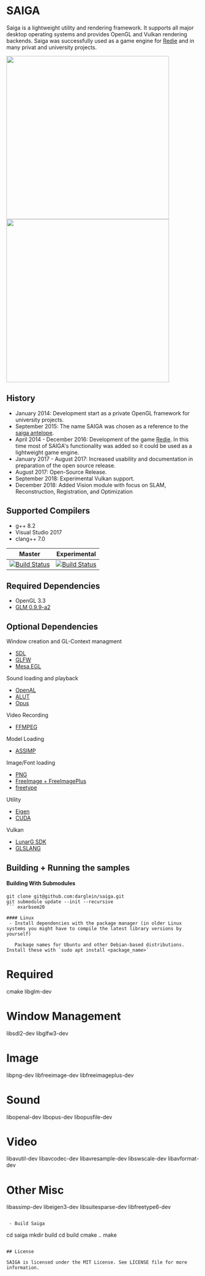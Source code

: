 # SAIGA

Saiga is a lightweight utility and rendering framework. 
It supports all major desktop operating systems and provides OpenGL and Vulkan rendering backends.
Saiga was successfully used as a game engine for [Redie](http://store.steampowered.com/app/536990/) and in many privat and university projects.

<img src="data/textures/sample.png" width="425"/> <img src="data/textures/redie.jpg" width="425"/> 

## History

 * January 2014: Development start as a private OpenGL framework for university projects.
 * September 2015: The name SAIGA was chosen as a reference to the [saiga antelope](https://en.wikipedia.org/wiki/Saiga_antelope).
 * April 2014 - December 2016: Development of the game [Redie](http://store.steampowered.com/app/536990/). In this time most of SAIGA's functionality was added so it could be used as a lightweight game engine.
 * January 2017 - August 2017: Increased usability and documentation in preparation of the open source release.
 * August 2017: Open-Source Release.
 * September 2018: Experimental Vulkan support.
 * December 2018: Added Vision module with focus on SLAM, Reconstruction, Registration, and Optimization

 
## Supported Compilers

 * g++ 8.2
 * Visual Studio 2017
 * clang++ 7.0

Master | Experimental 
--- | --- 
[![Build Status](https://travis-ci.org/darglein/saiga.svg?branch=master)](https://travis-ci.org/darglein/saiga)  | [![Build Status](https://travis-ci.org/darglein/saiga.svg?branch=experimental)](https://travis-ci.org/darglein/saiga)  

## Required Dependencies

 * OpenGL 3.3
 * [GLM 0.9.9-a2](https://github.com/g-truc/glm/tree/0.9.9-a2)

## Optional Dependencies

Window creation and GL-Context managment
 * [SDL](https://www.libsdl.org/)
 * [GLFW](http://www.glfw.org/)
 * [Mesa EGL](https://www.mesa3d.org/egl.html)
 
Sound loading and playback
 * [OpenAL](https://openal.org/)
 * [ALUT](http://distro.ibiblio.org/rootlinux/rootlinux-ports/more/freealut/freealut-1.1.0/doc/alut.html)
 * [Opus](http://opus-codec.org/)
 
Video Recording
 * [FFMPEG](https://ffmpeg.org/)
 
Model Loading
 * [ASSIMP](https://github.com/assimp/assimp)
 
Image/Font loading
 * [PNG](http://www.libpng.org/pub/png/libpng.html)
 * [FreeImage + FreeImagePlus](http://freeimage.sourceforge.net/)
 * [freetype](https://www.freetype.org/)
 
Utility
 * [Eigen](http://eigen.tuxfamily.org)
 * [CUDA](https://developer.nvidia.com/cuda-downloads)
 
 Vulkan
 * [LunarG SDK](https://www.lunarg.com/vulkan-sdk/)
 * [GLSLANG](https://github.com/KhronosGroup/glslang)

## Building + Running the samples

#### Building With Submodules

```
git clone git@github.com:darglein/saiga.git
git submodule update --init --recursive
``` exarbsem20

#### Linux
 - Install dependencies with the package manager (in older Linux systems you might have to compile the latest library versions by yourself)

   Package names for Ubuntu and other Debian-based distributions. Install these with `sudo apt install <package_name>`
```
# Required
cmake libglm-dev

# Window Management
libsdl2-dev libglfw3-dev

# Image
libpng-dev libfreeimage-dev libfreeimageplus-dev

# Sound
libopenal-dev libopus-dev libopusfile-dev

# Video 
libavutil-dev libavcodec-dev libavresample-dev libswscale-dev libavformat-dev

# Other Misc
libassimp-dev 
libeigen3-dev 
libsuitesparse-dev
libfreetype6-dev
```

 - Build Saiga
```
cd saiga
mkdir build
cd build
cmake ..
make
```

## License

SAIGA is licensed under the MIT License. See LICENSE file for more information.


